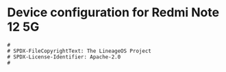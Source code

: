 # Device configuration for Redmi Note 12 5G

```
#
# SPDX-FileCopyrightText: The LineageOS Project
# SPDX-License-Identifier: Apache-2.0
#
```
